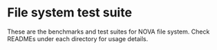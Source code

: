 # File system test suite

These are the benchmarks and test suites for NOVA file system.
Check READMEs under each directory for usage details.

